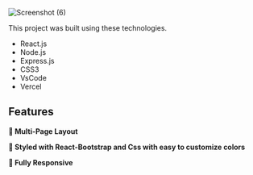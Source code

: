 


![Screenshot (6)](https://user-images.githubusercontent.com/127024591/222961145-a4ef83c4-930f-4630-9dd6-babb933bc1f8.png)

This project was built using these technologies.

- React.js
- Node.js
- Express.js
- CSS3
- VsCode
- Vercel

## Features

**📖 Multi-Page Layout**

**🎨 Styled with React-Bootstrap and Css with easy to customize colors**

**📱 Fully Responsive**
